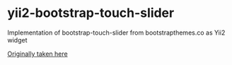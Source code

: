 # yii2-bootstrap-touch-slider
Implementation of bootstrap-touch-slider from bootstrapthemes.co as Yii2 widget

[Originally taken here](https://bootstrapthemes.co/demo/resource/BootstrapCarouselTouchSlider/)
